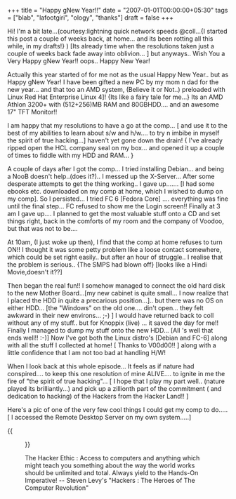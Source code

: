 +++
title = "Happy gNew Year!!"
date = "2007-01-01T00:00:00+05:30"
tags = ["blab", "lafootgiri", "ology", "thanks"]
draft = false
+++

Hi! I'm a bit late...(courtesy:lightning quick network speeds
@coll...{I started this post a couple of weeks back, at
home... and its been rotting all this while, in my drafts!} ) [Its
already time when the resolutions taken just a couple of weeks
back fade away into oblivion... ] but anyways.. Wish You a Very
Happy gNew Year!! oops.. Happy New Year!

Actually this year started of for me not as the usual Happy New
Year.. but as Happy gNew Year! I have been gifted a new PC by my
mom n dad for the new year... and that too an AMD system, (Believe
it or Not..) preloaded with Linux Red Hat Enterprise Linux 4]!
{Its like a fairy tale for me...} Its an AMD Athlon 3200+ with
(512+256)MB RAM and 80GBHDD.... and an awesome 17" TFT Monitor!!

I am happy that my resolutions to have a go at the comp... [ and
use it to the best of my abilities to learn about s/w and
h/w.... to try n imbibe in myself the spirit of true hacking...]
haven't yet gone down the drain! { I've already ripped open the
HCL company seal on my box... and opened it up a couple of times
to fiddle with my HDD and RAM... }

A couple of days after I got the comp... I tried installing
Debian... and being a NooB doesn't help..(does it?).. I messed up
the X-Server...  After some desperate attempts to get the thing
working.. I gave up....... [I had some ebooks etc. downloaded on
my comp at home, which I wished to dump on my comp]. So I
persisted... I tried FC 6 [Fedora Core] .... everything was fine
until the final step... FC refused to show me the Login screen!!
Finally at 3 am I gave up.... I planned to get the most valuable
stuff onto a CD and set things right, back in the comforts of my
room and the company of Voodoo, but that was not to be....

At 10am, (I just woke up then), I find that the comp at home
refuses to turn ON!! I thought it was some petty problem like a
loose contact somewhere, which could be set right easily.. but
after an hour of struggle.. I realise that the problem is
serious.. {The SMPS had blown off} [looks like a Hindi
Movie,doesn't it??]

Then began the real fun!! I somehow managed to connect the old
hard disk to the new Mother Board...[my new cabinet is quite
small... I now realize that I placed the HDD in quite a precarious
position...].. but there was no OS on either HDD... [the "Windows"
on the old one.... din't open... they felt awkward in their new
environs... ;-) ] I would have returned back to coll without any
of my stuff.. but for Knoppix (live) ... it saved the day for me!!
Finally I managed to dump my stuff onto the new HDD... [All 's
well that ends well!! :-)] Now I've got both the Linux distro's
[Debian and FC-6] along with all the stuff I collected at home! [
Thanks to V00d00!! ] along with a little confidence that I am not
too bad at handling H/W!

When I look back at this whole episode... It feels as if nature
had conspired.... to keep this one resolution of mine ALIVE.... to
ignite in me the fire of "the spirit of true hacking"... [ I hope
that I play my part well.. (nature played its brilliantly...) and
pick up a zillionth part of the commitment ( and dedication to
hacking) of the Hackers from the Hacker Land!! ]

Here's a pic of one of the very few cool things I could get my
comp to do..... [ I accessed the Remote Desktop Server on my own
system.....]

{{<figure src="../images/fav.png">}}

The Hacker Ethic : Access to computers and anything which might
teach you something about the way the world works should be
unlimited and total. Always yield to the Hands-On Imperative! --
Steven Levy's "Hackers : The Heroes of The Computer Revolution"
